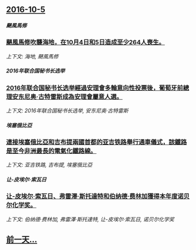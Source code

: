 ## [2016-10-5](/news/2016/10/5/index.md)

##### 颶風馬修
### [颶風馬修吹襲海地，在10月4日和5日造成至少264人喪生。 ](/news/2016/10/5/颶風馬修吹襲海地-在10月4日和5日造成至少264人喪生.md)
_上下文: 海地, 颶風馬修_

##### 2016年联合国秘书长选举
### [2016年联合国秘书长选举經過安理會多輪意向性投票後，葡萄牙前總理安东尼奥·古特雷斯成為安理會屬意人選。 ](/news/2016/10/5/2016年联合国秘书长选举經過安理會多輪意向性投票後-葡萄牙前總理安东尼奥-古特雷斯成為安理會屬意人選.md)
_上下文: 2016年联合国秘书长选举, 安东尼奥·古特雷斯_

##### 埃塞俄比亞
### [連接埃塞俄比亞和吉布提兩國首都的亚吉铁路舉行通車儀式，該鐵路是至今非洲最長的電氣化鐵路線。 ](/news/2016/10/5/連接埃塞俄比亞和吉布提兩國首都的亚吉铁路舉行通車儀式-該鐵路是至今非洲最長的電氣化鐵路線.md)
_上下文: 亚吉铁路, 吉布提, 埃塞俄比亞_

##### 让-皮埃尔·索瓦日
### [让-皮埃尔·索瓦日、弗雷澤·斯托達特和伯纳德·费林加獲得本年度诺贝尔化学奖。 ](/news/2016/10/5/让-皮埃尔-索瓦日-弗雷澤-斯托達特和伯纳德-费林加獲得本年度诺贝尔化学奖.md)
_上下文: 伯纳德·费林加, 弗雷澤·斯托達特, 让-皮埃尔·索瓦日, 诺贝尔化学奖_

## [前一天...](/news/2016/10/4/index.md)

